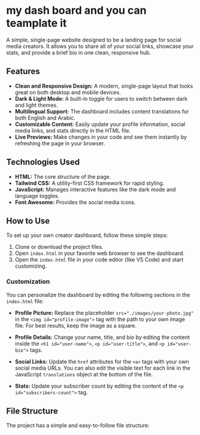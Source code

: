 # my dash board and you can teamplate it

A simple, single-page website designed to be a landing page for social media creators. It allows you to share all of your social links, showcase your stats, and provide a brief bio in one clean, responsive hub.

## Features

* **Clean and Responsive Design:** A modern, single-page layout that looks great on both desktop and mobile devices.
* **Dark & Light Mode:** A built-in toggle for users to switch between dark and light themes.
* **Multilingual Support:** The dashboard includes content translations for both English and Arabic.
* **Customizable Content:** Easily update your profile information, social media links, and stats directly in the HTML file.
* **Live Previews:** Make changes in your code and see them instantly by refreshing the page in your browser.

## Technologies Used

* **HTML:** The core structure of the page.
* **Tailwind CSS:** A utility-first CSS framework for rapid styling.
* **JavaScript:** Manages interactive features like the dark mode and language toggles.
* **Font Awesome:** Provides the social media icons.

## How to Use

To set up your own creator dashboard, follow these simple steps:

1.  Clone or download the project files.
2.  Open `index.html` in your favorite web browser to see the dashboard.
3.  Open the `index.html` file in your code editor (like VS Code) and start customizing.

### Customization

You can personalize the dashboard by editing the following sections in the `index.html` file:

* **Profile Picture:** Replace the placeholder `src="./images/your-photo.jpg"` in the `<img id="profile-image">` tag with the path to your own image file. For best results, keep the image as a square.

* **Profile Details:** Change your name, title, and bio by editing the content inside the `<h1 id="user-name">`, `<p id="user-title">`, and `<p id="user-bio">` tags.

* **Social Links:** Update the `href` attributes for the `<a>` tags with your own social media URLs. You can also edit the visible text for each link in the JavaScript `translations` object at the bottom of the file.

* **Stats:** Update your subscriber count by editing the content of the `<p id="subscribers-count">` tag.

## File Structure

The project has a simple and easy-to-follow file structure:
